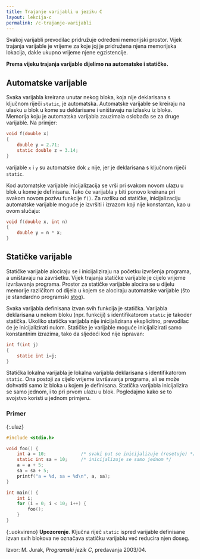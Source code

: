 ```yaml
---
title: Trajanje varijabli u jeziku C
layout: lekcija-c
permalink: /c-trajanje-varijabli
---
```


Svakoj varijabli prevodilac pridružuje određeni memorijski prostor. Vijek trajanja varijable je vrijeme za koje joj je pridružena njena memorijska lokacija, dakle ukupno vrijeme njene egzistencije. 

**Prema vijeku trajanja varijable dijelimo na automatske i statičke.**

## Automatske varijable

Svaka varijabla kreirana unutar nekog bloka, koja nije deklarisana s ključnom riječi `static`, je automatska. Automatske varijable se kreiraju na ulasku u blok u kome su deklarisane i uništavaju na izlasku iz bloka. Memorija koju je automatska varijabla zauzimala oslobađa se za druge varijable. Na primjer:

```c
void f(double x)
{
    double y = 2.71;
    static double z = 3.14;
}
```

varijable `x` i `y` su automatske dok `z` nije, jer je deklarisana s ključnom riječi `static`.

Kod automatske varijable inicijalizacija se vrši pri svakom novom ulazu u blok u kome je definisana. Tako će varijabla `y` biti ponovo kreirana pri svakom novom pozivu funkcije `f()`. Za razliku od statičke, inicijalizaciju automatske varijable moguće je izvršiti i izrazom koji nije konstantan, kao u ovom slučaju:

```c
void f(double x, int n)
{
    double y = n * x;
}
```

## Statičke varijable

Statičke varijable alociraju se i inicijaliziraju na početku izvršenja programa, a uništavaju na završetku. Vijek trajanja statičke varijable je cijelo vrijeme izvršavanja programa. Prostor za statičke varijable alocira se u dijelu memorije različitom od dijela u kojem se alociraju automatske varijable (što je standardno programski [stog](/stog)).

Svaka varijabla definisana izvan svih funkcija je statička. Varijabla deklarisana u nekom bloku (npr. funkciji) s identifikatorom `static` je takoder statička. Ukoliko statička varijabla nije inicijalizirana eksplicitno, prevodilac će je inicijalizirati nulom. Statičke je varijable moguće inicijalizirati samo konstantnim izrazima, tako da sljedeći kod nije ispravan:

```c
int f(int j)
{
    static int i=j;
}
```

Statička lokalna varijabla je lokalna varijabla deklarisana s identifikatorom `static`. Ona postoji za cijelo vrijeme izvršavanja programa, ali se može dohvatiti samo iz bloka u kojem je definisana. Statička varijabla inicijalizira se samo jednom, i to pri prvom ulazu u blok. Pogledajmo kako se to svojstvo koristi u jednom primjeru.

### Primer

{:.ulaz}
```c
#include <stdio.h>

void foo() {
    int a = 10;             /* svaki put se inicijalizuje (resetuje) */
    static int sa = 10;     /* inicijalizuje se samo jednom */
    a = a + 5;
    sa = sa + 5;
    printf("a = %d, sa = %d\n", a, sa);
}

int main() {
    int i;
    for (i = 0; i < 10; i++) {
        foo();
    }
}
```

{:.uokvireno}
**Upozorenje**. Ključna riječ `static` ispred varijable definisane izvan svih blokova ne označava statičku varijablu već reducira njen doseg.


Izvor: M. Jurak, *Programski jezik C*, predavanja 2003/04.
